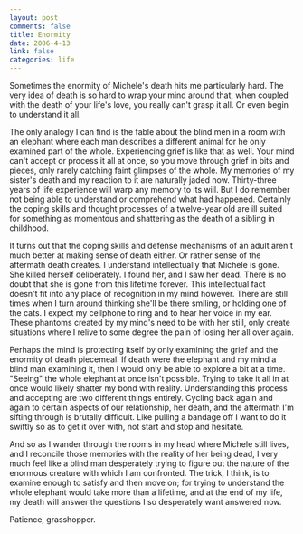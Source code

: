 ```yaml
--- 
layout: post
comments: false
title: Enormity
date: 2006-4-13
link: false
categories: life
---
```

Sometimes the enormity of Michele's death hits me particularly hard. The very idea of death is so hard to wrap your mind around that, when coupled with the death of your life's love, you really can't grasp it all. Or even begin to understand it all.

The only analogy I can find is the fable about the blind men in a room with an elephant where each man describes a different animal for he only examined part of the whole. Experiencing grief is like that as well. Your mind can't accept or process it all at once, so you move through grief in bits and pieces, only rarely catching faint glimpses of the whole. My memories of my sister's death and my reaction to it are naturally jaded now. Thirty-three years of life experience will warp any memory to its will. But I do remember not being able to understand or comprehend what had happened. Certainly the coping skills and thought processes of a twelve-year old are ill suited for something as momentous and shattering as the death of a sibling in childhood.

It turns out that the coping skills and defense mechanisms of an adult aren't much better at making sense of death either. Or rather sense of the aftermath death creates. I understand intellectually that Michele is gone. She killed herself deliberately. I found her, and I saw her dead. There is no doubt that she is gone from this lifetime forever. This intellectual fact doesn't fit into any place of recognition in my mind however. There are still times when I turn around thinking she'll be there smiling, or holding one of the cats. I expect my cellphone to ring and to hear her voice in my ear. These phantoms created by my mind's need to be with her still, only create situations where I relive to some degree the pain of losing her all over again.

Perhaps the mind is protecting itself by only examining the grief and the enormity of death piecemeal. If death were the elephant and my mind a blind man examining it, then I would only be able to explore a bit at a time. "Seeing" the whole elephant at once isn't possible. Trying to take it all in at once would likely shatter my bond with reality. Understanding this process and accepting are two different things entirely. Cycling back again and again to certain aspects of our relationship, her death, and the aftermath I'm sifting through is brutally difficult. Like pulling a bandage off I want to do it swiftly so as to get it over with, not start and stop and hesitate.

And so as I wander through the rooms in my head where Michele still lives, and I reconcile those memories with the reality of her being dead, I very much feel like a blind man desperately trying to figure out the nature of the enormous creature with which I am confronted. The trick, I think, is to examine enough to satisfy and then move on; for trying to understand the whole elephant would take more than a lifetime, and at the end of my life, my death will answer the questions I so desperately want answered now.

Patience, grasshopper.
